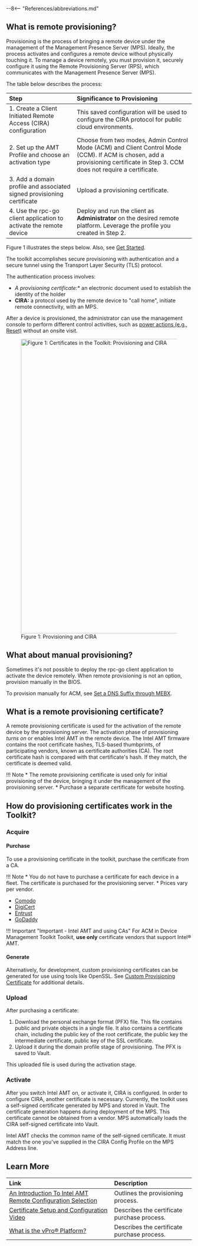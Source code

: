 --8<-- "References/abbreviations.md"
	
## What is remote provisioning?

Provisioning is the process of bringing a remote device under the management of the Management Presence Server (MPS). Ideally, the process activates and configures a remote device without physically touching it. To manage a device remotely, you must provision it, securely configure it using the Remote Provisioning Server (RPS), which communicates with the Management Presence Server (MPS). 

The table below describes the process: 

| Step       | Significance to Provisioning|  
| :------------------------- | :--------------------- | 
| 1. Create a Client Initiated Remote Access (CIRA) configuration | This saved configuration will be used to configure the CIRA protocol for public cloud environments. |
| 2. Set up the AMT Profile and choose an activation type | Choose from two modes, Admin Control Mode (ACM) and Client Control Mode (CCM). If ACM is chosen, add a provisioning certificate in Step 3. CCM does not require a certificate. |
| 3. Add a domain profile and associated signed provisioning certificate | Upload a provisioning certificate. |
| 4. Use the rpc-go client application to activate the remote device | Deploy and run the client as **Administrator** on the desired remote platform. Leverage the profile you created in Step 2.  |

Figure 1 illustrates the steps below. Also, see [Get Started](../../GetStarted/Cloud/prerequisites.md).

The toolkit accomplishes secure provisioning with authentication and a secure tunnel using the Transport Layer Security (TLS) protocol. 

The authentication process involves:

* **A provisioning certificate*:** an electronic document used to establish the identity of the holder
* **CIRA:** a protocol used by the remote device to "call home", initiate remote connectivity, with an MPS.

After a device is provisioned, the administrator can use the management console to perform different control activities, such as [power actions (e.g., Reset)](../powerstates.md) without an onsite visit.

<figure class="figure-image">
<img src="..\..\..\assets\images\diagrams\RemoteProvCert.svg" style="height:800px;" alt="Figure 1: Certificates in the Toolkit: Provisioning and CIRA">
<figcaption>Figure 1: Provisioning and CIRA</figcaption>
</figure>

## What about manual provisioning?

Sometimes it's not possible to deploy the rpc-go client application to activate the device remotely. When remote provisioning is not an option, provision manually in the BIOS.

To provision manually for ACM, see [Set a DNS Suffix through MEBX](../MEBX/dnsSuffix.md).

## What is a remote provisioning certificate?

A remote provisioning certificate is used for the activation of the remote device by the provisioning server. The activation phase of provisioning *turns on* or enables Intel AMT in the remote device. The Intel AMT firmware contains the root certificate hashes, TLS-based thumbprints, of participating vendors, known as certificate authorities (CA). The root certificate hash is compared with that certificate's hash. If they match, the certificate is deemed valid. 

!!! Note
    * The remote provisioning certificate is used only for initial provisioning of the device, bringing it under the management of the provisioning server. 
    * Purchase a separate certificate for website hosting. 

## How do provisioning certificates work in the Toolkit?

### Acquire

#### Purchase

To use a provisioning certificate in the toolkit, purchase the certificate from a CA. 

!!! Note
    * You do not have to purchase a certificate for each device in a fleet. The certificate is purchased for the provisioning server. 
    * Prices vary per vendor.

- [Comodo](https://www.intel.com/content/www/us/en/support/articles/000054981/technologies.html)
- [DigiCert](https://www.intel.com/content/www/us/en/support/articles/000055009/technologies.html)
- [Entrust](https://www.intel.com/content/www/us/en/support/articles/000055010/technologies/intel-active-management-technology-intel-amt.html)
- [GoDaddy](https://www.intel.com/content/www/us/en/support/articles/000020785/software.html)

!!! Important "Important - Intel AMT and using CAs"
    For ACM in Device Management Toolkit Toolkit, **use only** certificate vendors that support Intel® AMT.

#### Generate

Alternatively, for development, custom provisioning certificates can be generated for use using tools like OpenSSL. See [Custom Provisioning Certificate](./generateProvisioningCert.md) for additional details.

### Upload
After purchasing a certificate:

1. Download the personal exchange format (PFX) file. This file contains public and private objects in a single file. It also contains a certificate chain, including the public key of the root certificate, the public key the intermediate certificate, public key of the SSL certificate. 
2. Upload it during the domain profile stage of provisioning. The PFX is saved to Vault. 

This uploaded file is used during the activation stage.

### Activate

After you switch Intel AMT on, or activate it, CIRA is configured. In order to configure CIRA, another certificate is necessary. Currently, the toolkit uses a self-signed certificate generated by MPS and stored in Vault. The certificate generation happens during deployment of the MPS. This certificate cannot be obtained from a vendor. MPS automatically loads the CIRA self-signed certificate into Vault.

Intel AMT checks the common name of the self-signed certificate. It must match the one you've supplied in the CIRA Config Profile on the MPS Address line. 


## Learn More

| Link      | Description |  
| :------------------------- | :--------------------- | 
| [An Introduction To Intel AMT Remote Configuration Selection](https://www.intel.com/content/dam/support/us/en/documents/technologies/remote-configuration-certificate-selection.pdf) | Outlines the provisioning process. |
| [Certificate Setup and Configuration Video](https://www.intel.com/content/www/us/en/support/articles/000026592/technologies.html) | Describes the certificate purchase process. |
| [What is the  vPro® Platform?](https://www.intel.com/content/www/us/en/architecture-and-technology/vpro/what-is-vpro.html) | Describes the certificate purchase process. |


